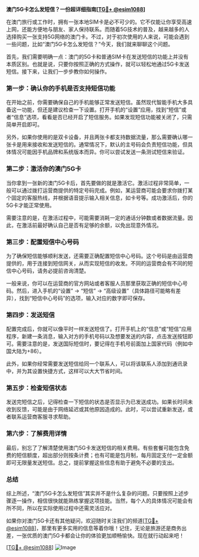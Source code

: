 **澳门5G卡怎么发短信？一份超详细指南[[TG💪+ @esim1088](https://t.me/s/esim1088)]**

在澳门旅行或工作时，拥有一张本地SIM卡是必不可少的。它不仅能让你享受高速上网，还能方便地与朋友、家人保持联系。而随着5G技术的普及，越来越多的人选择购买一张支持5G网络的澳门卡。不过，对于初次使用的人来说，可能会遇到一些问题，比如“澳门5G卡怎么发短信？”今天，我们就来聊聊这个问题。

首先，我们需要明确一点：澳门的5G卡和普通SIM卡在发送短信的功能上并没有本质区别。也就是说，只要你按照正确的方式操作，就可以轻松地通过5G卡发送短信。接下来，让我们一步步教你如何操作。

### **第一步：确认你的手机是否支持短信功能**
在开始之前，你需要确保自己的手机能够正常发送短信。虽然现代智能手机大多具备这一功能，但还是建议检查一下设置。打开手机的“设置”应用，找到“短信”或者“信息”选项，看看是否已经开启了短信服务。如果发现短信功能被关闭了，只需简单开启即可。

另外，如果你使用的是双卡设备，并且两张卡都支持数据流量，那么需要确认哪一张卡是用来接收和发送短信的。通常情况下，默认的主号码会负责短信功能，但具体情况可能因手机品牌和系统版本而异。你可以尝试发送一条测试短信来验证。

### **第二步：激活你的澳门5G卡**
当你拿到一张新的澳门5G卡后，首先要做的就是激活它。激活过程非常简单，一般可以通过拨打运营商提供的特定号码完成。例如，某运营商可能会要求你拨打某个固定的客服热线，并根据语音提示输入相关信息，如卡号等。成功激活后，你的5G卡才能正常使用。

需要注意的是，在激活过程中，可能需要消耗一定的通话分钟数或者数据流量。因此，在激活前最好确认自己是否有足够的余额，以免出现意外情况。

### **第三步：配置短信中心号码**
为了确保短信能够顺利发送，还需要正确配置短信中心号码。这个号码是由运营商提供的，用于连接到短信网关，从而实现短信的收发。不同的运营商会有不同的短信中心号码，请务必提前咨询清楚。

一般来说，你可以在运营商的官方网站或者客服人员那里获取正确的短信中心号码。然后，进入手机的“设置” -> “短信” -> “高级设置”（具体路径可能略有差异），找到“短信中心号码”的选项，输入对应的数字即可保存。

### **第四步：发送短信**
配置完成后，你就可以像平时一样发送短信了。打开手机上的“信息”或“短信”应用程序，新建一条消息，输入对方的手机号码以及想要发送的内容，点击发送按钮即可。需要注意的是，发送国际短信时，要记得在手机号前面加上国家代码（例如中国大陆为+86）。

此外，如果你经常需要发送短信给同一个联系人，可以将该联系人添加到通讯录中，并为其设置快捷方式，这样可以大大节省时间。

### **第五步：检查短信状态**
发送完短信之后，记得检查一下短信的状态是否显示为已发送成功。如果长时间未收到反馈，可能是由于网络延迟或其他原因造成的。此时，可以尝试重新发送，或者联系运营商客服寻求帮助。

### **第六步：了解费用详情**
最后，别忘了了解清楚使用澳门5G卡发送短信的相关费用。有些套餐可能包含免费的短信额度，超出部分则按条计费；也有可能是包月制，每月固定支付一定金额即可无限量发送短信。总之，提前掌握这些信息有助于避免不必要的支出。

### **总结**
综上所述，“澳门5G卡怎么发短信”其实并不是什么复杂的问题。只要按照上述步骤逐一操作，相信很快就能熟练掌握这项技能。当然，每个人的具体情况可能会有所不同，所以在实际使用过程中还需灵活应对。

如果你对澳门5G卡还有其他疑问，欢迎随时关注我们的频道[[TG💪+ @esim1088](https://t.me/s/esim1088)]，那里有更多实用的信息等着你哦！记住，无论是旅游还是商务出差，一张优质的澳门5G卡都会让你的体验更加顺畅愉快。现在就行动起来吧！

[[TG💪+ @esim1088](https://t.me/s/esim1088)] ![Image](https://i.postimg.cc/4NQfJmqS/Snipaste-2025-05-13-00-14-12.png)